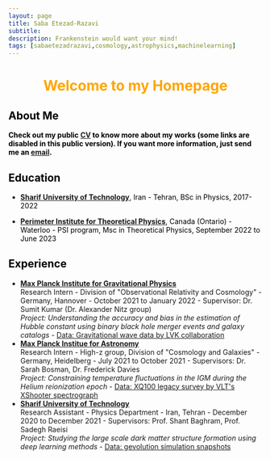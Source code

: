 ```yaml
---
layout: page
title: Saba Etezad-Razavi
subtitle: 
description: Frankenstein would want your mind!
tags: [sabaetezadrazavi,cosmology,astrophysics,machinelearning]
---
```

   
<style>H1{color:Black;}</style>
<style>H2{color:Black;}</style>
<style>H3{color:Black;}</style>
<style>p{color:Black;}</style>



<h1 align="center"> <p style="color:orange;"> Welcome to my Homepage </p> </h1>

   
## About Me
**Check out my public [CV](https://github.com/SabaEtezadRazavi/sabaetezadrazavi.github.io/blob/master/CV-recent.pdf) to know more about my works (some links are disabled in this public version). If you want more information, just send me an [email](mailto:setezadrazavi@perimeterinstitute.ca).**



## Education

- **[Sharif University of Technology](https://en.sharif.edu/)**, Iran - Tehran, BSc in Physics, 2017-2022

- **[Perimeter Institute for Theoretical Physics](https://perimeterinstitute.ca/)**, Canada (Ontario) - Waterloo - PSI program, Msc in Theoretical Physics, September 2022 to June 2023


## Experience

- **[Max Planck Institute for Gravitational Physics](https://www.aei.mpg.de/)**   
    Research Intern - Division of "Observational Relativity and Cosmology" - Germany, Hannover - October 2021 to January 2022 - Supervisor: Dr. Sumit Kumar (Dr. Alexander Nitz group)  
    *Project: Understanding the accuracy and bias in the estimation of Hubble constant using binary black hole merger events and galaxy catalogs* - [Data: Gravitational wave data by LVK collaboration](https://indico.desy.de/event/28202/contributions/105590/attachments/67761/84535/EPS21_Lazzaro.pdf)
- **[Max Planck Institue for Astronomy](https://www.mpia.de/en)**  
    Research Intern - High-z group, Division of "Cosmology and Galaxies" - Germany, Heidelberg - July 2021 to October 2021 - Supervisors: Dr. Sarah Bosman, Dr. Frederick Davies  
    *Project: Constraining temperature fluctuations in the IGM during the Helium reionization epoch* - [Data: XQ100 legacy survey by VLT's XShooter spectrograph](https://arxiv.org/abs/1607.08776)
- **[Sharif University of Technology](https://en.sharif.edu/)**  
    Research Assistant - Physics Department - Iran, Tehran - December 2020 to December 2021 - Supervisors: Prof. Shant Baghram, Prof. Sadegh Raeisi  
    *Project: Studying the large scale dark matter structure formation using deep learning methods* - [Data: gevolution simulation snapshots](https://arxiv.org/abs/1604.06065)
